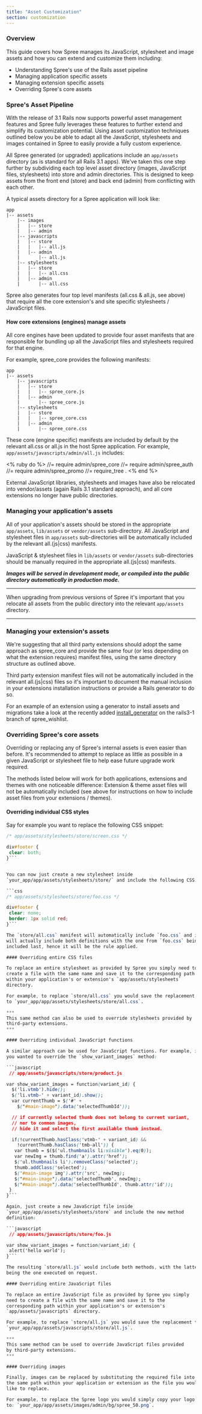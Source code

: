 ```yaml
---
title: "Asset Customization"
section: customization
---
```


### Overview

This guide covers how Spree manages its JavaScript, stylesheet and image
assets and how you can extend and customize them including:

-   Understanding Spree's use of the Rails asset pipeline
-   Managing application specific assets
-   Managing extension specific assets
-   Overriding Spree's core assets

### Spree's Asset Pipeline

With the release of 3.1 Rails now supports powerful asset management
features and Spree fully leverages these features to further extend and
simplify its customization potential. Using asset customization
techniques outlined below you be able to adapt all the JavaScript,
stylesheets and images contained in Spree to easily provide a fully
custom experience.

All Spree generated (or upgraded) applications include an `app/assets`
directory (as is standard for all Rails 3.1 apps). We've taken this one
step further by subdividing each top level asset directory (images,
JavaScript files, stylesheets) into store and admin directories. This is
designed to keep assets from the front end (store) and back end (admin)
from conflicting with each other.

A typical assets directory for a Spree application will look like:

    app
    |-- assets
        |-- images
        |   |-- store
        |   |-- admin
        |-- javascripts
        |   |-- store
        |   |   |-- all.js
        |   |-- admin
        |       |-- all.js
        |-- stylesheets
        |   |-- store
        |   |   |-- all.css
        |   |-- admin
        |       |-- all.css

Spree also generates four top level manifests (all.css & all.js, see
above) that require all the core extension's and site specific
stylesheets / JavaScript files.

#### How core extensions (engines) manage assets

All core engines have been updated to provide four asset manifests that
are responsible for bundling up all the JavaScript files and stylesheets
required for that engine.

For example, spree_core provides the following manifests:

    app
    |-- assets
        |-- javascripts
        |   |-- store
        |   |   |-- spree_core.js
        |   |-- admin
        |       |-- spree_core.js
        |-- stylesheets
        |   |-- store
        |   |   |-- spree_core.css
        |   |-- admin
        |       |-- spree_core.css

These core (engine specific) manifests are included by default by the
relevant all.css or all.js in the host Spree application. For example,
`app/assets/javascripts/admin/all.js` includes:

<% ruby do %>
    //= require admin/spree_core
    //= require admin/spree_auth
    //= require admin/spree_promo
    //= require_tree .
<% end %>

External JavaScript libraries, stylesheets and images have also be
relocated into vendor/assets (again Rails 3.1 standard approach), and
all core extensions no longer have public directories.

### Managing your application's assets

All of your application's assets should be stored in the appropriate
`app/assets`, `lib/assets` or `vendor/assets` sub-directory. All
JavaScript and stylesheet files in `app/assets` sub-directories will be
automatically included by the relevant all.(js|css) manifests.

JavaScript & stylesheet files in `lib/assets` or `vendor/assets`
sub-directories should be manually required in the appropriate
all.(js|css) manifests.

***Images will be served in development mode, or compiled into the
public directory automatically in production mode.***

***
When upgrading from previous versions of Spree it's important that
you relocate all assets from the public directory into the relevant
`app/assets` directory.
***

### Managing your extension's assets

We're suggesting that all third party extensions should adopt the same
approach as spree_core and provide the same four (or less depending on
what the extension requires) manifest files, using the same directory
structure as outlined above.

Third party extension manifest files will not be automatically included
in the relevant all.(js|css) files so it's important to document the
manual inclusion in your extensions installation instructions or provide
a Rails generator to do so.

For an example of an extension using a generator to install assets and
migrations take a look at the recently added
[install_generator](https://github.com/spree/spree_wishlist/blob/rails3-1/lib/generators/spree_wishlist/install/install_generator.rb)
on the rails3-1 branch of spree_wishlist.

### Overriding Spree's core assets

Overriding or replacing any of Spree's internal assets is even easier
than before. It's recommended to attempt to replace as little as
possible in a given JavaScript or stylesheet file to help ease future
upgrade work required.

The methods listed below will work for both applications, extensions and
themes with one noticeable difference: Extension & theme asset files
will not be automatically included (see above for instructions on how to
include asset files from your extensions / themes).

#### Overriding individual CSS styles

Say for example you want to replace the following CSS snippet:

```css
/* app/assets/stylesheets/store/screen.css */

div#footer {
 clear: both;
}```


You can now just create a new stylesheet inside
`your_app/app/assets/stylesheets/store/` and include the following CSS:

```css
/* app/assets/stylesheets/store/foo.css */

div#footer {
 clear: none;
 border: 1px solid red;
}```

The `store/all.css` manifest will automatically include `foo.css` and it
will actually include both definitions with the one from `foo.css` being
included last, hence it will be the rule applied.

#### Overriding entire CSS files

To replace an entire stylesheet as provided by Spree you simply need to
create a file with the same name and save it to the corresponding path
within your application's or extension's `app/assets/stylesheets`
directory.

For example, to replace `store/all.css` you would save the replacement
to `your_app/app/assets/stylesheets/store/all.css`.

***
This same method can also be used to override stylesheets provided by
third-party extensions.
***

#### Overriding individual JavaScript functions

A similar approach can be used for JavaScript functions. For example, if
you wanted to override the `show_variant_images` method:

```javascript
 // app/assets/javascripts/store/product.js

var show_variant_images = function(variant_id) {
  $('li.vtmb').hide();
  $('li.vtmb-' + variant_id).show();
  var currentThumb = $('#' +
    $("#main-image").data('selectedThumbId'));

  // if currently selected thumb does not belong to current variant,
  // nor to common images,
  // hide it and select the first available thumb instead.

  if(!currentThumb.hasClass('vtmb-' + variant_id) &&
    !currentThumb.hasClass('tmb-all')) {
   var thumb = $($('ul.thumbnails li:visible').eq(0));
   var newImg = thumb.find('a').attr('href');
   $('ul.thumbnails li').removeClass('selected');
   thumb.addClass('selected');
   $('#main-image img').attr('src', newImg);
   $("#main-image").data('selectedThumb', newImg);
   $("#main-image").data('selectedThumbId', thumb.attr('id'));
 }
}```

Again, just create a new JavaScript file inside
`your_app/app/assets/stylesheets/store` and include the new method
definition:

```javascript
 // app/assets/javascripts/store/foo.js

var show_variant_images = function(variant_id) {
 alert('hello world');
}```

The resulting `store/all.js` would include both methods, with the latter
being the one executed on request.

#### Overriding entire JavaScript files

To replace an entire JavaScript file as provided by Spree you simply
need to create a file with the same name and save it to the
corresponding path within your application's or extension's
`app/assets/javascripts` directory.

For example, to replace `store/all.js` you would save the replacement to
`your_app/app/assets/javascripts/store/all.js`.

***
This same method can be used to override JavaScript files provided
by third-party extensions.
***

#### Overriding images

Finally, images can be replaced by substituting the required file into
the same path within your application or extension as the file you would
like to replace.

For example, to replace the Spree logo you would simply copy your logo
to: `your_app/app/assets/images/admin/bg/spree_50.png`.

